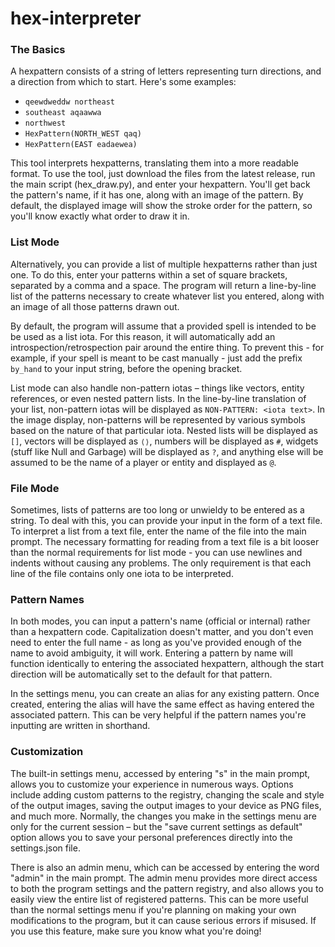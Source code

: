 # hex-interpreter
### The Basics

A hexpattern consists of a string of letters representing turn directions, and a direction from which to start.
Here's some examples:
- `qeewdweddw northeast`
- `southeast aqaawwa`
- `northwest`
- `HexPattern(NORTH_WEST qaq)`
- `HexPattern(EAST eadaewea)`

This tool interprets hexpatterns, translating them into a more readable format. To use the tool, just download the files from the latest release, run the main script (hex_draw.py), and enter your hexpattern. You'll get back the pattern's name, if it has one, along with an image of the pattern. By default, the displayed image will show the stroke order for the pattern, so you'll know exactly what order to draw it in. 

### List Mode

Alternatively, you can provide a list of multiple hexpatterns rather than just one. To do this, enter your patterns within a set of square brackets, separated by a comma and a space. The program will return a line-by-line list of the patterns necessary to create whatever list you entered, along with an image of all those patterns drawn out.

By default, the program will assume that a provided spell is intended to be be used as a list iota. For this reason, it will automatically add an introspection/retrospection pair around the entire thing. To prevent this - for example, if your spell is meant to be cast manually - just add the prefix `by_hand` to your input string, before the opening bracket.

List mode can also handle non-pattern iotas – things like vectors, entity references, or even nested pattern lists. In the line-by-line translation of your list, non-pattern iotas will be displayed as `NON-PATTERN: <iota text>`. In the image display, non-patterns will be represented by various symbols based on the nature of that particular iota. Nested lists will be displayed as `[]`, vectors will be displayed as `⟨⟩`, numbers will be displayed as `#`, widgets (stuff like Null and Garbage) will be displayed as `?`, and anything else will be assumed to be the name of a player or entity and displayed as `@`.

### File Mode

Sometimes, lists of patterns are too long or unwieldy to be entered as a string. To deal with this, you can provide your input in the form of a text file. To interpret a list from a text file, enter the name of the file into the main prompt. The necessary formatting for reading from a text file is a bit looser than the normal requirements for list mode - you can use newlines and indents without causing any problems. The only requirement is that each line of the file contains only one iota to be interpreted.

### Pattern Names

In both modes, you can input a pattern's name (official or internal) rather than a hexpattern code. Capitalization doesn't matter, and you don't even need to enter the full name - as long as you've provided enough of the name to avoid ambiguity, it will work. Entering a pattern by name will function identically to entering the associated hexpattern, although the start direction will be automatically set to the default for that pattern.

In the settings menu, you can create an alias for any existing pattern. Once created, entering the alias will have the same effect as having entered the associated pattern. This can be very helpful if the pattern names you're inputting are written in shorthand.

### Customization

The built-in settings menu, accessed by entering "s" in the main prompt, allows you to customize your experience in numerous ways. Options include adding custom patterns to the registry, changing the scale and style of the output images, saving the output images to your device as PNG files, and much more. Normally, the changes you make in the settings menu are only for the current session – but the "save current settings as default" option allows you to save your personal preferences directly into the settings.json file.

There is also an admin menu, which can be accessed by entering the word "admin" in the main prompt. The admin menu provides more direct access to both the program settings and the pattern registry, and also allows you to easily view the entire list of registered patterns. This can be more useful than the normal settings menu if you're planning on making your own modifications to the program, but it can cause serious errors if misused. If you use this feature, make sure you know what you're doing!
